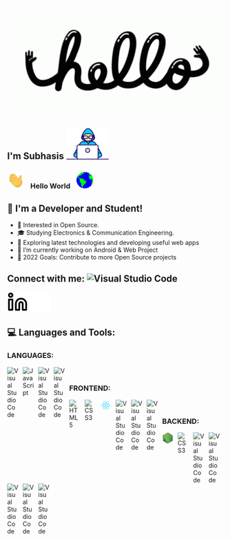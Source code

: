 <img alt="Hello" width="600px" src="./img/hello.gif" />

## I'm Subhasis <img alt="Visual Studio Code" width="100px" src="./img/Developer.gif" style="padding-right:10px;" />

### <img alt="Visual Studio Code" width="40px" src="./img/Hi.gif" style="padding-right:10px;" /> Hello World <img alt="Visual Studio Code" width="40px" src="./img/Earth.gif" style="padding-left:10px;" />

## 🚀 I'm a Developer and Student! 
* 👯 Interested in Open Source.
* 🎓 Studying Electronics & Communication Engineering.
* 🤔 Exploring latest technologies and developing useful web apps
* 👋 I’m currently working on Android & Web Project
* 🎯 2022 Goals: Contribute to more Open Source projects

## Connect with me: <img alt="Visual Studio Code" width="80px" src="https://github.com/TheDudeThatCode/TheDudeThatCode/blob/master/Assets/Handshake.gif" style="padding-right:10px;" />

[![website](./img/linkedin-light.svg)](https://www.linkedin.com/in/subhasis4502#gh-light-mode-only)
[![website](./img/linkedin-dark.svg)](https://www.linkedin.com/in/subhasis4502#gh-dark-mode-only)

## 💻 Languages and Tools:

### LANGUAGES: 
<img align="left" alt="Visual Studio Code" width="26px" src="https://camo.githubusercontent.com/8b0f0b8f671da1059e3ed733c5b6c743b62550429f1e56d6cfab649fae09c5ed/68747470733a2f2f696d672e69636f6e73382e636f6d2f636f6c6f722f3132382f3030303030302f6a6176612d636f666665652d6375702d6c6f676f2e706e67" style="padding-right:10px;" />
<img align="left" alt="JavaScript" width="26px" src="https://cdn.jsdelivr.net/gh/devicons/devicon/icons/javascript/javascript-original.svg" style="padding-right:10px;" />
<img align="left" alt="Visual Studio Code" width="26px" src="https://camo.githubusercontent.com/fdec70c1841fa8c190f77570eb1ccfabd64fe3bdcf38c0ae83b3c03bc575fdd9/68747470733a2f2f696d672e69636f6e73382e636f6d2f636f6c6f722f39362f3030303030302f632d706c75732d706c75732d6c6f676f2e706e67" style="padding-right:10px;" />
<img align="left" alt="Visual Studio Code" width="26px" src="https://camo.githubusercontent.com/82353487c3822f61f5f8e1bd4a97a2903d5ba300b59918baa32f1b730f5e79e9/68747470733a2f2f696d672e69636f6e73382e636f6d2f636f6c6f722f39362f3030303030302f632d70726f6772616d6d696e672e706e67" style="padding-right:10px;" />
</br>

### FRONTEND: 
<img align="left" alt="HTML5" width="26px" src="https://cdn.jsdelivr.net/gh/devicons/devicon/icons/html5/html5-original.svg" style="padding-right:10px;" />
<img align="left" alt="CSS3" width="26px" src="https://cdn.jsdelivr.net/gh/devicons/devicon/icons/css3/css3-original.svg" style="padding-right:10px;" />
<img align="left" alt="Visual Studio Code" width="26px" src="https://raw.githubusercontent.com/github/explore/80688e429a7d4ef2fca1e82350fe8e3517d3494d/topics/react/react.png" style="padding-right:10px;" />
<img align="left" alt="Visual Studio Code" width="26px" src="https://camo.githubusercontent.com/26d38bc5101b75b6af3ce35d492625dacf7f0e1287f9cffc370a499ed23b94bc/68747470733a2f2f696d672e69636f6e73382e636f6d2f636f6c6f722f39362f3030303030302f626f6f7473747261702e706e67" style="padding-right:10px;" />
<img align="left" alt="Visual Studio Code" width="26px" src="https://camo.githubusercontent.com/6365f19277adc0bbcb50fa360c4d1312973b11c9a49c24bac7360ff0aea55a46/68747470733a2f2f696d672e69636f6e73382e636f6d2f636f6c6f722f34382f3030303030302f6d6174657269616c2d75692e706e67" style="padding-right:10px;" />
<img align="left" alt="Visual Studio Code" width="26px" src="https://camo.githubusercontent.com/d3d1874579d4c426185cc3f0b5819d05cad0e3cb0d62ce2b182daea2abab84b3/68747470733a2f2f696d672e69636f6e73382e636f6d2f636f6c6f722f34382f3030303030302f72656475782e706e67" style="padding-right:10px;" />
</br>

### BACKEND: 
<img align="left" alt="HTML5" width="26px" src="https://raw.githubusercontent.com/github/explore/80688e429a7d4ef2fca1e82350fe8e3517d3494d/topics/nodejs/nodejs.png" style="padding-right:10px;" />
<img align="left" alt="CSS3" width="26px" src="https://camo.githubusercontent.com/cc17c40cd9389b8922d36eeae6325c7e773d78fcb2583712b8474d3481604a22/68747470733a2f2f696d672e69636f6e73382e636f6d2f636f6c6f722f34382f3030303030302f6d6f6e676f64622e706e67" style="padding-right:10px;" />
<img align="left" alt="Visual Studio Code" width="26px" src="https://camo.githubusercontent.com/ca15623aa9e65e45789b5efa102a8abfa063360adb8d05bb9e048fe496c62850/68747470733a2f2f696d672e69636f6e73382e636f6d2f636f6c6f722f34382f3030303030302f6865726f6b752e706e67" style="padding-right:10px;" />
<img align="left" alt="Visual Studio Code" width="26px" src="https://camo.githubusercontent.com/7fdc08df2b599a58c20497810b270fdc06a8f343ce721fbe83de2fd2471b8729/68747470733a2f2f696d672e69636f6e73382e636f6d2f6e6f6c616e2f36342f6d7973716c2e706e67" style="padding-right:10px;" />
<img align="left" alt="Visual Studio Code" width="26px" src="https://camo.githubusercontent.com/ec9d3a192fffd29c8bb4ae7c066f8111e4593c0c315db48111d98ce4ab7277c9/68747470733a2f2f696d672e69636f6e73382e636f6d2f636f6c6f722f34382f3030303030302f676f6f676c652d66697265626173652d636f6e736f6c652e706e67" style="padding-right:10px;" />
<img align="left" alt="Visual Studio Code" width="26px" src="https://camo.githubusercontent.com/ba764960f9e7675596a03726bfde0df88b19b2ce95b5ef707c770e9da3e85f79/68747470733a2f2f696d672e69636f6e73382e636f6d2f636f6c6f722f34382f3030303030302f706f73746772656573716c2e706e67" style="padding-right:10px;" />
<img align="left" alt="Visual Studio Code" width="26px" src="https://camo.githubusercontent.com/9a56e139e40b3c70cf45eac9c51f4361c8b916435660f71f52b44430e38edff0/68747470733a2f2f696d672e69636f6e73382e636f6d2f6e6f6c616e2f39362f7068702e706e67" style="padding-right:10px;" />
<br />
<br />
